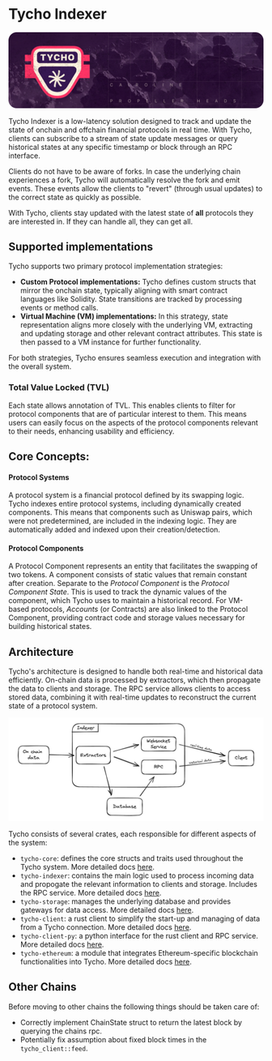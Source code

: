# Tycho Indexer

![Tycho Indexer](./assets/tycho.png)

Tycho Indexer is a low-latency solution designed to track and update the state of onchain and offchain financial protocols in real time. With Tycho, clients can subscribe to a stream of state update messages or query historical states at any specific timestamp or block through an RPC interface.

Clients do not have to be aware of forks. In case the underlying chain experiences a fork, Tycho will automatically
resolve the fork and emit events. These events allow the clients to "revert" (through usual updates) to the correct
state as quickly as possible.

With Tycho, clients stay updated with the latest state of **all** protocols they are interested in. If they can handle all, they can get all.

## Supported implementations

Tycho supports two primary protocol implementation strategies:

- **Custom Protocol implementations:** Tycho defines custom structs that mirror the onchain state, typically aligning with smart contract languages like Solidity. State transitions are tracked by processing events or method calls.
- **Virtual Machine (VM) implementations:** In this strategy, state representation aligns more closely with the underlying VM, extracting and updating storage and other relevant contract attributes. This state is then passed to a VM instance for further functionality.

For both strategies, Tycho ensures seamless execution and integration with the overall system.

### Total Value Locked (TVL)

Each state allows annotation of TVL. This enables clients to filter for protocol components that are of particular interest to them.
This means users can easily focus on the aspects of the protocol components relevant to their needs, enhancing usability
and efficiency.

## Core Concepts:

#### Protocol Systems

A protocol system is a financial protocol defined by its swapping logic.
Tycho indexes entire protocol systems, including dynamically created components.
This means that components such as Uniswap pairs, which were not predetermined, are included in the indexing logic. They are automatically
added and indexed upon their creation/detection.

#### Protocol Components

A Protocol Component represents an entity that facilitates the swapping of two tokens. A component consists of static values that remain constant after creation. Separate to the _Protocol Component_ is the _Protocol Component State_. This is used to track the dynamic values of the component, which Tycho uses to maintain a historical record. For VM-based protocols, _Accounts_ (or Contracts) are also linked to the Protocol Component, providing contract code and storage values necessary for building historical states.

## Architecture

Tycho's architecture is designed to handle both real-time and historical data efficiently. On-chain data is processed by extractors, which then propagate the data to clients and storage. The RPC service allows clients to access stored data, combining it with real-time updates to reconstruct the current state of a protocol system.

![Tycho Flow Diagram](./assets/tycho_flow_diagram.png)

Tycho consists of several crates, each responsible for different aspects of the system:

- `tycho-core`: defines the core structs and traits used throughout the Tycho system. More detailed docs [here](./tycho-core/README.md).
- `tycho-indexer`: contains the main logic used to process incoming data and propogate the relevant information to clients and storage. Includes the RPC service. More detailed docs [here](./tycho-indexer/README.md).
- `tycho-storage`: manages the underlying database and provides gateways for data access. More detailed docs [here](./tycho-storage/README.md).
- `tycho-client`: a rust client to simplify the start-up and managing of data from a Tycho connection. More detailed docs [here](./tycho-client/README.md).
- `tycho-client-py`: a python interface for the rust client and RPC service. More detailed docs [here](./tycho-client-py/README.md).
- `tycho-ethereum`: a module that integrates Ethereum-specific blockchain functionalities into Tycho. More detailed docs [here](./tycho-ethereum/README.md).

## Other Chains

Before moving to other chains the following things should be taken care of:

- Correctly implement ChainState struct to return the latest block by querying the chains rpc.
- Potentially fix assumption about fixed block times in the `tycho_client::feed`.
